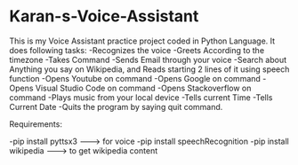 # Karan-s-Voice-Assistant

This is my Voice Assistant practice project coded in Python Language.
It does following tasks:
-Recognizes the voice
-Greets According to the timezone
-Takes Command
-Sends Email through your voice
-Search about Anything you say on Wikipedia, and Reads starting 2 lines of it using speech function
-Opens Youtube on command
-Opens Google on command
-Opens Visual Studio Code on command
-Opens Stackoverflow on command
-Plays music from your local device
-Tells current Time
-Tells Current Date
-Quits the program by saying quit command.



Requirements:

-pip install pyttsx3 ---> for voice
-pip install speechRecognition
-pip install wikipedia ---> to get wikipedia content
